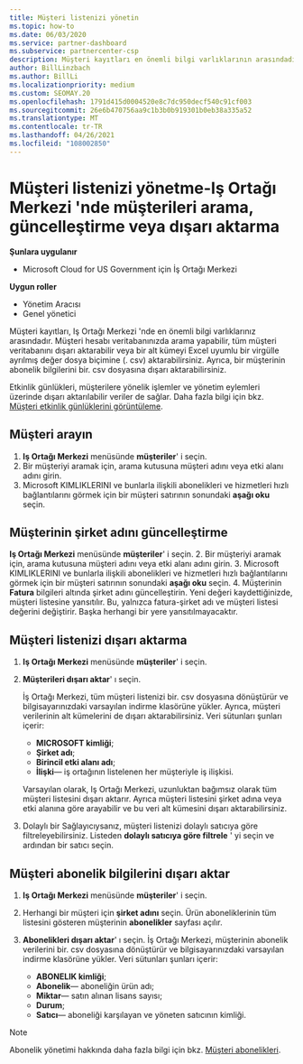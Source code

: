 ```yaml
---
title: Müşteri listenizi yönetin
ms.topic: how-to
ms.date: 06/03/2020
ms.service: partner-dashboard
ms.subservice: partnercenter-csp
description: Müşteri kayıtları en önemli bilgi varlıklarının arasındadır. Iş ortağı merkezi müşteri listenizde bilgileri görüntülemeyi, aramanızı, güncelleştirmeyi, & dışarı aktarmayı öğrenin.
author: BillLinzbach
ms.author: BillLi
ms.localizationpriority: medium
ms.custom: SEOMAY.20
ms.openlocfilehash: 1791d415d0004520e8c7dc950decf540c91cf003
ms.sourcegitcommit: 26e6b470756aa9c1b3b0b919301b0eb38a335a52
ms.translationtype: MT
ms.contentlocale: tr-TR
ms.lasthandoff: 04/26/2021
ms.locfileid: "108002850"
---
```

# <a name="manage-your-customer-list---search-update-or-export-customers-in-partner-center"></a>Müşteri listenizi yönetme-Iş Ortağı Merkezi 'nde müşterileri arama, güncelleştirme veya dışarı aktarma

**Şunlara uygulanır**

- Microsoft Cloud for US Government için İş Ortağı Merkezi

**Uygun roller**

- Yönetim Aracısı
- Genel yönetici

Müşteri kayıtları, Iş Ortağı Merkezi 'nde en önemli bilgi varlıklarınız arasındadır. Müşteri hesabı veritabanınızda arama yapabilir, tüm müşteri veritabanını dışarı aktarabilir veya bir alt kümeyi Excel uyumlu bir virgülle ayrılmış değer dosya biçimine (. csv) aktarabilirsiniz. Ayrıca, bir müşterinin abonelik bilgilerini bir. csv dosyasına dışarı aktarabilirsiniz.

Etkinlik günlükleri, müşterilere yönelik işlemler ve yönetim eylemleri üzerinde dışarı aktarılabilir veriler de sağlar. Daha fazla bilgi için bkz. [Müşteri etkinlik günlüklerini görüntüleme](activity-logs.md).

## <a name="search-for-a-customer"></a>Müşteri arayın

1. **Iş Ortağı Merkezi** menüsünde **müşteriler**' i seçin.
2. Bir müşteriyi aramak için, arama kutusuna müşteri adını veya etki alanı adını girin.
3. Microsoft KIMLIKLERINI ve bunlarla ilişkili abonelikleri ve hizmetleri hızlı bağlantılarını görmek için bir müşteri satırının sonundaki **aşağı oku** seçin.

## <a name="update-a-customers-company-name"></a>Müşterinin şirket adını güncelleştirme

**Iş Ortağı Merkezi** menüsünde **müşteriler**' i seçin.
2. Bir müşteriyi aramak için, arama kutusuna müşteri adını veya etki alanı adını girin.
3. Microsoft KIMLIKLERINI ve bunlarla ilişkili abonelikleri ve hizmetleri hızlı bağlantılarını görmek için bir müşteri satırının sonundaki **aşağı oku** seçin.
4. Müşterinin **Fatura** bilgileri altında şirket adını güncelleştirin. Yeni değeri kaydettiğinizde, müşteri listesine yansıtılır. Bu, yalnızca fatura-şirket adı ve müşteri listesi değerini değiştirir. Başka herhangi bir yere yansıtılmayacaktır.

## <a name="export-your-customer-list"></a>Müşteri listenizi dışarı aktarma

1. **Iş Ortağı Merkezi** menüsünde **müşteriler**' i seçin.
2. **Müşterileri dışarı aktar**' ı seçin.

   İş Ortağı Merkezi, tüm müşteri listenizi bir. csv dosyasına dönüştürür ve bilgisayarınızdaki varsayılan indirme klasörüne yükler. Ayrıca, müşteri verilerinin alt kümelerini de dışarı aktarabilirsiniz. Veri sütunları şunları içerir:

   - **MICROSOFT kimliği**;
   - **Şirket adı**;
   - **Birincil etki alanı adı**;
   - **İlişki**— iş ortağının listelenen her müşteriyle iş ilişkisi.

    Varsayılan olarak, Iş Ortağı Merkezi, uzunluktan bağımsız olarak tüm müşteri listesini dışarı aktarır. Ayrıca müşteri listesini şirket adına veya etki alanına göre arayabilir ve bu veri alt kümesini dışarı aktarabilirsiniz.

3. Dolaylı bir Sağlayıcıysanız, müşteri listenizi dolaylı satıcıya göre filtreleyebilirsiniz. Listeden **dolaylı satıcıya göre filtrele** ' yi seçin ve ardından bir satıcı seçin.


## <a name="export-customer-subscription-information"></a>Müşteri abonelik bilgilerini dışarı aktar

1. **Iş Ortağı Merkezi** menüsünde **müşteriler**' i seçin.

2. Herhangi bir müşteri için **şirket adını** seçin. Ürün aboneliklerinin tüm listesini gösteren müşterinin **abonelikler** sayfası açılır.

3. **Abonelikleri dışarı aktar**' ı seçin. İş Ortağı Merkezi, müşterinin abonelik verilerini bir. csv dosyasına dönüştürür ve bilgisayarınızdaki varsayılan indirme klasörüne yükler. Veri sütunları şunları içerir:
   - **ABONELIK kimliği**;
   - **Abonelik**— aboneliğin ürün adı;
   - **Miktar**— satın alınan lisans sayısı;
   - **Durum**;
   - **Satıcı**— aboneliği karşılayan ve yöneten satıcının kimliği.

> [!NOTE]  
> Abonelik yönetimi hakkında daha fazla bilgi için bkz. [Müşteri abonelikleri](customer-subscriptions.md).
